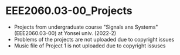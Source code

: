 # EEE2060.03-00_Projects
* Projects from undergraduate course "Signals ans Systems" (EEE2060.03-00) at Yonsei univ. (2022-2)
* Problems of the projects are not uploaded due to copyright issues
* Music file of Project 1 is not uploaded due to copyright issuses
